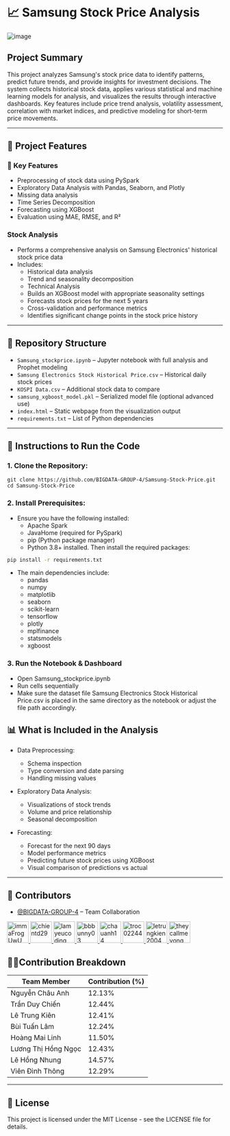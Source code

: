 # 📈 Samsung Stock Price Analysis
![image](https://github.com/user-attachments/assets/be4fb4ca-914e-4900-b137-4e374afb6876)

## **Project Summary**
This project analyzes Samsung's stock price data to identify patterns, predict future trends, and provide insights for investment decisions. The system collects historical stock data, applies various statistical and machine learning models for analysis, and visualizes the results through interactive dashboards. Key features include price trend analysis, volatility assessment, correlation with market indices, and predictive modeling for short-term price movements.

---

## 🧠 Project Features

### **🔧 Key Features**
- Preprocessing of stock data using PySpark
- Exploratory Data Analysis with Pandas, Seaborn, and Plotly
- Missing data analysis 
- Time Series Decomposition
- Forecasting using XGBoost
- Evaluation using MAE, RMSE, and R²

### **Stock Analysis**
- Performs a comprehensive analysis on Samsung Electronics' historical stock price data
- Includes:
  - Historical data analysis
  - Trend and seasonality decomposition
  - Technical Analysis
  - Builds an XGBoost model with appropriate seasonality settings
  - Forecasts stock prices for the next 5 years
  - Cross-validation and performance metrics
  - Identifies significant change points in the stock price history
  
---

## 📁 Repository Structure

- `Samsung_stockprice.ipynb` – Jupyter notebook with full analysis and Prophet modeling
- `Samsung Electronics Stock Historical Price.csv` – Historical daily stock prices
- `KOSPI Data.csv` – Additional stock data to compare
- `samsung_xgboost_model.pkl` – Serialized model file (optional advanced use)
- `index.html` – Static webpage from the visualization output
- `requirements.txt` – List of Python dependencies

---

## 🚀 Instructions to Run the Code

### 1. Clone the Repository:
```
git clone https://github.com/BIGDATA-GROUP-4/Samsung-Stock-Price.git
cd Samsung-Stock-Price
```

### 2. Install Prerequisites:
- Ensure you have the following installed:
  - Apache Spark
  - JavaHome (required for PySpark)
  - pip (Python package manager)
  - Python 3.8+ installed. Then install the required packages:
```bash
pip install -r requirements.txt
```
- The main dependencies include:
  - pandas
  - numpy
  - matplotlib
  - seaborn
  - scikit-learn
  - tensorflow
  - plotly
  - mplfinance
  - statsmodels
  - xgboost 

### 3. Run the Notebook & Dashboard
- Open Samsung_stockprice.ipynb
- Run cells sequentially
- Make sure the dataset file Samsung Electronics Stock Historical Price.csv is placed in the same directory as the notebook or adjust the file path accordingly.

## 📊 What is Included in the Analysis
- Data Preprocessing:
  - Schema inspection
  - Type conversion and date parsing
  - Handling missing values

- Exploratory Data Analysis:
  - Visualizations of stock trends
  - Volume and price relationship
  - Seasonal decomposition

- Forecasting: 
   - Forecast for the next 90 days
   - Model performance metrics
   - Predicting future stock prices using XGBoost
   - Visual comparison of predictions vs actual

---

## 👥 Contributors

- [@BIGDATA-GROUP-4](https://github.com/BIGDATA-GROUP-4) – Team Collaboration
<a href="https://github.com/immaFrogUwU">
  <img src="https://avatars.githubusercontent.com/u/130581573?v=4" width="50" height="50" alt="immaFrogUwU"/>
</a>
<a href="https://github.com/chientd29">
  <img src="https://avatars.githubusercontent.com/u/137612901?v=4" width="50" height="50" alt="chientd29"/>
</a>
<a href="https://github.com/lamyeucoding">
  <img src="https://avatars.githubusercontent.com/u/203073838?v=4" width="50" height="50" alt="lamyeucoding"/>
</a>
<a href="https://github.com/bbbunny03">
  <img src="https://avatars.githubusercontent.com/u/207357130?v=4" width="50" height="50" alt="bbbunny03"/>
</a>
<a href="https://github.com/chauanh14">
  <img src="https://avatars.githubusercontent.com/u/207451086?v=4" width="50" height="50" alt="chauanh14"/>
</a>
<a href="https://github.com/troc02244">
  <img src="https://avatars.githubusercontent.com/u/192955263?v=4" width="50" height="50" alt="troc02244"/>
</a>
<a href="https://github.com/letrungkien2004">
  <img src="https://avatars.githubusercontent.com/u/207433917?v=4" width="50" height="50" alt="letrungkien2004"/>
</a>
<a href="https://github.com/theycallmevong">
  <img src="https://avatars.githubusercontent.com/u/207429199?v=4" width="50" height="50" alt="theycallmevong"/>
</a>

## 🧑‍💼Contribution Breakdown

| Team Member         | Contribution (%) |
| ------------------- | ---------------- |
| Nguyễn Châu Anh     | 12.13%           |
| Trần Duy Chiến      | 12.44%           |
| Lê Trung Kiên       | 12.41%           |
| Bùi Tuấn Lâm        | 12.24%           |
| Hoàng Mai Linh      | 11.50%           |
| Lương Thị Hồng Ngọc | 12.43%           |
| Lê Hồng Nhung       | 14.57%           |
| Viên Đình Thông     | 12.29%           |

---

## 📄 License

This project is licensed under the MIT License - see the LICENSE file for details.
